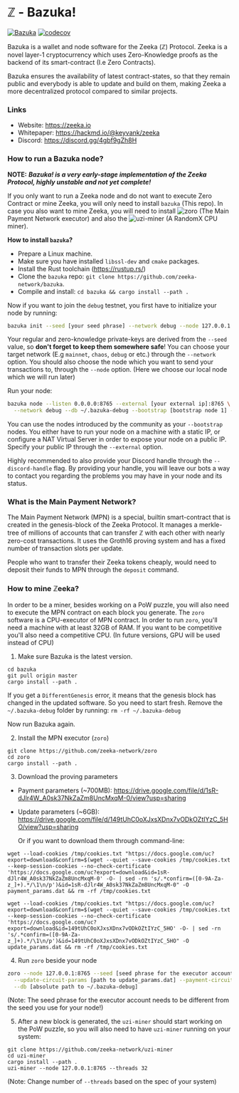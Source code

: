 # ℤ - Bazuka!

[![Bazuka](https://github.com/zeeka-network/bazuka/actions/workflows/actions.yml/badge.svg)](https://github.com/zeeka-network/bazuka/actions/workflows/actions.yml)
[![codecov](https://codecov.io/gh/zeeka-network/bazuka/branch/master/graph/badge.svg?token=8XTLET5GQN)](https://codecov.io/gh/zeeka-network/bazuka)

Bazuka is a wallet and node software for the Zeeka (ℤ) Protocol. Zeeka is a novel
layer-1 cryptocurrency which uses Zero-Knowledge proofs as the backend of its
smart-contract (I.e Zero Contracts).

Bazuka ensures the availability of latest contract-states, so that they remain
public and everybody is able to update and build on them, making Zeeka a more
decentralized protocol compared to similar projects.

### Links

 - Website: https://zeeka.io
 - Whitepaper: https://hackmd.io/@keyvank/zeeka
 - Discord: https://discord.gg/4gbf9gZh8H

### How to run a Bazuka node?

**NOTE:** ***Bazuka! is a very early-stage implementation of the Zeeka Protocol,
highly unstable and not yet complete!***

If you only want to run a Zeeka node and do not want to execute Zero Contract or
mine Zeeka, you will only need to install `bazuka` (This repo). In case you also
want to mine Zeeka, you will need to install ![zoro](https://github.com/zeeka-network/zoro)
(The Main Payment Network executor) and also the ![uzi-miner](https://github.com/zeeka-network/uzi-miner)
(A RandomX CPU miner).

**How to install `bazuka`?**

 * Prepare a Linux machine.
 * Make sure you have installed `libssl-dev` and `cmake` packages.
 * Install the Rust toolchain (https://rustup.rs/)
 * Clone the `bazuka` repo: `git clone https://github.com/zeeka-network/bazuka`.
 * Compile and install: `cd bazuka && cargo install --path .`

Now if you want to join the `debug` testnet, you first have to initialize your
node by running:

```sh
bazuka init --seed [your seed phrase] --network debug --node 127.0.0.1:8765
```

Your regular and zero-knowledge private-keys are derived from the `--seed` value,
so **don't forget to keep them somewhere safe**! You can choose your target network
(E.g `mainnet`, `chaos`, `debug` or etc.) through the `--network` option. You should
also choose the node which you want to send your transactions to, through the
`--node` option. (Here we choose our local node which we will run later)

Run your node:

```sh
bazuka node --listen 0.0.0.0:8765 --external [your external ip]:8765 \
  --network debug --db ~/.bazuka-debug --bootstrap [bootstrap node 1] --bootstrap [bootstrap node 2] ...
```

You can use the nodes introduced by the community as your `--bootstrap` nodes.
You either have to run your node on a machine with a static IP, or configure a NAT
Virtual Server in order to expose your node on a public IP. Specify your public IP
through the `--external` option.

Highly recommended to also provide your Discord handle through the
`--discord-handle` flag. By providing your handle, you will leave our bots a
way to contact you regarding the problems you may have in your node and its status.

### What is the Main Payment Network?

The Main Payment Network (MPN) is a special, builtin smart-contract that is
created in the genesis-block of the Zeeka Protocol. It manages a merkle-tree of
millions of accounts that can transfer ℤ with each other with nearly zero-cost
transactions. It uses the Groth16 proving system and has a fixed number of
transaction slots per update.

People who want to transfer their Zeeka tokens cheaply, would need to deposit
their funds to MPN through the `deposit` command.

### How to mine ℤeeka?

In order to be a miner, besides working on a PoW puzzle, you will also need to
execute the MPN contract on each block you generate. The `zoro` software is
a CPU-executor of MPN contract. In order to run `zoro`, you'll need a machine
with at least 32GB of RAM. If you want to be competitive you'll also need a
competitive CPU. (In future versions, GPU will be used instead of CPU)

1. Make sure Bazuka is the latest version.

```
cd bazuka
git pull origin master
cargo install --path .
```

If you get a `DifferentGenesis` error, it means that the genesis block has changed
in the updated software. So you need to start fresh. Remove the `~/.bazuka-debug`
folder by running: `rm -rf ~/.bazuka-debug`

Now run Bazuka again.

2. Install the MPN executor (`zoro`)

```
git clone https://github.com/zeeka-network/zoro
cd zoro
cargo install --path .
```

3. Download the proving parameters

- Payment parameters (~700MB): https://drive.google.com/file/d/1sR-dJlr4W_A0sk37NkZaZm8UncMxqM-0/view?usp=sharing
- Update parameters (~6GB): https://drive.google.com/file/d/149tUhC0oXJxsXDnx7vODkOZtIYzC_5HO/view?usp=sharing

  Or if you want to download them through command-line:

```
wget --load-cookies /tmp/cookies.txt "https://docs.google.com/uc?export=download&confirm=$(wget --quiet --save-cookies /tmp/cookies.txt --keep-session-cookies --no-check-certificate 'https://docs.google.com/uc?export=download&id=1sR-dJlr4W_A0sk37NkZaZm8UncMxqM-0' -O- | sed -rn 's/.*confirm=([0-9A-Za-z_]+).*/\1\n/p')&id=1sR-dJlr4W_A0sk37NkZaZm8UncMxqM-0" -O payment_params.dat && rm -rf /tmp/cookies.txt
```

```
wget --load-cookies /tmp/cookies.txt "https://docs.google.com/uc?export=download&confirm=$(wget --quiet --save-cookies /tmp/cookies.txt --keep-session-cookies --no-check-certificate 'https://docs.google.com/uc?export=download&id=149tUhC0oXJxsXDnx7vODkOZtIYzC_5HO' -O- | sed -rn 's/.*confirm=([0-9A-Za-z_]+).*/\1\n/p')&id=149tUhC0oXJxsXDnx7vODkOZtIYzC_5HO" -O update_params.dat && rm -rf /tmp/cookies.txt
```

4. Run `zoro` beside your node

```sh
zoro --node 127.0.0.1:8765 --seed [seed phrase for the executor account] --network debug \
  --update-circuit-params [path to update_params.dat] --payment-circuit-params [path to payment_params.dat] \
  --db [absolute path to ~/.bazuka-debug]
```

(Note: The seed phrase for the executor account needs to be different from the
seed you use for your node!)

5. After a new block is generated, the `uzi-miner` should start working on the PoW
puzzle, so you will also need to have `uzi-miner` running on your system:

```
git clone https://github.com/zeeka-network/uzi-miner
cd uzi-miner
cargo install --path .
uzi-miner --node 127.0.0.1:8765 --threads 32
```

(Note: Change number of `--threads` based on the spec of your system)
